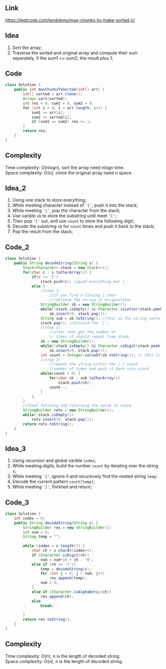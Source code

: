 
## Link

https://leetcode.com/problems/max-chunks-to-make-sorted-ii/

## Idea

1. Sort the array;
2. Traverse the sorted and original array and compute their sum seperately, if the sum1 == sum2, the result plus 1;

## Code

```java
class Solution {
    public int maxChunksToSorted(int[] arr) {
        int[] sorted = arr.clone();
        Arrays.sort(sorted);
        int res = 0, sum1 = 0, sum2 = 0;
        for (int i = 0; i < arr.length; i++) {
            sum1 += arr[i];
            sum2 += sorted[i];
            if (sum1 == sum2) res += 1;
        }
        return res;
    }
}
```


## Complexity

Time complexity: O(nlogn), sort the array need nlogn time.  
Space complexity: O(n), clone the original array need n space. 

## Idea_2

1. Using one stack to store everything;
2. While meeting character instead of ```']'```, push it into the stack;
3. While meeting ```']'```, pop the character from the stack;
4. Use varible ```sb``` to store the substring until meet ```'['```;
5. Then pop ```'['``` out, and use ```count``` to store the following digit;
6. Decode the substring ```sb``` for ```count``` times and push it back to the stack;
7. Pop the result from the stack;

## Code_2

```java
class Solution {
    public String decodeString(String s) {
        Stack<Character> stack = new Stack<>();
        for(char c : s.toCharArray()) {
            if(c != ']') 
                stack.push(c); //push everything but ]
            else {
                //step 1: 
                    //if you find a closing ] then 
                    //retrieve the string it encapsulates
                StringBuilder sb = new StringBuilder();
                while(!stack.isEmpty() && Character.isLetter(stack.peek()))
                    sb.insert(0, stack.pop());
                String sub = sb.toString(); //this is the string contained in [ ]
                stack.pop(); //Discard the '[';
                //step 2: 
                    //after that get the number of
                    // times it should repeat from stack
                sb = new StringBuilder();
                while(!stack.isEmpty() && Character.isDigit(stack.peek()))
                    sb.insert(0, stack.pop());
                int count = Integer.valueOf(sb.toString()); // this is the number
                //step 3: 
                    //repeat the string within the [ ] count 
                    //number of times and push it back into stack
                while(count > 0) {
                    for(char ch : sub.toCharArray())  
                        stack.push(ch);
                    count--;
                }
            }
        }
        //final fetching and returning the value in stack 
        StringBuilder retv = new StringBuilder();
        while(!stack.isEmpty())
            retv.insert(0, stack.pop());
        return retv.toString();
    }
}
```

## Idea_3

1. Using recursion and global varible ```index```;
2. While meeting digits, build the number ```count``` by iterating over the string ```s```;
3. While meeting ```'['```, ignore it and recursively find the nested string ```temp```;
4. Decode the current pattern ```count[temp]```;
5. While meeting ```']'```, finished and return;
   

## Code_3

```java
class Solution {
    int index = 0;
    public String decodeString(String s) {
        StringBuilder res = new StringBuilder();
        int num = 0;
        String temp = "";
        
        while (index < s.length()) {
            char ch = s.charAt(index++);
            if (Character.isDigit(ch))
                num = num*10 + ch - '0';
            else if (ch == '['){
                temp = decodeString(s);
                for (int j = 0; j < num; j++)
                    res.append(temp);
                num = 0;
            }
            else if (Character.isAlphabetic(ch))
                res.append(ch);  
            else 
                break;
                
        }
        return res.toString();
    }
}
```


## Complexity

Time complexity: O(n), n is the length of decoded string.  
Space complexity: O(n), n is the length of decoded string. 
